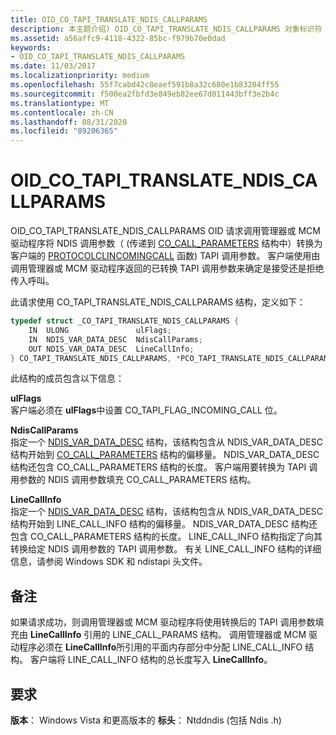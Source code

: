 ```yaml
---
title: OID_CO_TAPI_TRANSLATE_NDIS_CALLPARAMS
description: 本主题介绍) OID_CO_TAPI_TRANSLATE_NDIS_CALLPARAMS 对象标识符 (OID。
ms.assetid: a56affc9-4118-4322-85bc-f979b70e0dad
keywords:
- OID_CO_TAPI_TRANSLATE_NDIS_CALLPARAMS
ms.date: 11/03/2017
ms.localizationpriority: medium
ms.openlocfilehash: 55f7cabd42c8eaef591b8a32c680e1b83204ff55
ms.sourcegitcommit: f500ea2fbfd3e849eb82ee67d011443bff3e2b4c
ms.translationtype: MT
ms.contentlocale: zh-CN
ms.lasthandoff: 08/31/2020
ms.locfileid: "89206365"
---
```

# <a name="oid_co_tapi_translate_ndis_callparams"></a>OID_CO_TAPI_TRANSLATE_NDIS_CALLPARAMS

OID_CO_TAPI_TRANSLATE_NDIS_CALLPARAMS OID 请求调用管理器或 MCM 驱动程序将 NDIS 调用参数（ (传递到 [CO_CALL_PARAMETERS](/previous-versions/windows/hardware/network/ff545384(v=vs.85)) 结构中）转换为客户端的 [PROTOCOLCLINCOMINGCALL](/windows-hardware/drivers/ddi/ndis/nc-ndis-protocol_cl_incoming_call) 函数) TAPI 调用参数。 客户端使用由调用管理器或 MCM 驱动程序返回的已转换 TAPI 调用参数来确定是接受还是拒绝传入呼叫。

此请求使用 CO_TAPI_TRANSLATE_NDIS_CALLPARAMS 结构，定义如下：

```c++
typedef struct _CO_TAPI_TRANSLATE_NDIS_CALLPARAMS {
    IN  ULONG               ulFlags;
    IN  NDIS_VAR_DATA_DESC  NdisCallParams;
    OUT NDIS_VAR_DATA_DESC  LineCallInfo;
} CO_TAPI_TRANSLATE_NDIS_CALLPARAMS, *PCO_TAPI_TRANSLATE_NDIS_CALLPARAMS;
```

此结构的成员包含以下信息：

**ulFlags**  
客户端必须在 **ulFlags**中设置 CO_TAPI_FLAG_INCOMING_CALL 位。

**NdisCallParams**  
指定一个 [NDIS_VAR_DATA_DESC](/previous-versions/windows/hardware/network/ff559020(v=vs.85)) 结构，该结构包含从 NDIS_VAR_DATA_DESC 结构开始到 [CO_CALL_PARAMETERS](/previous-versions/windows/hardware/network/ff545384(v=vs.85)) 结构的偏移量。 NDIS_VAR_DATA_DESC 结构还包含 CO_CALL_PARAMETERS 结构的长度。 客户端用要转换为 TAPI 调用参数的 NDIS 调用参数填充 CO_CALL_PARAMETERS 结构。

**LineCallInfo**  
指定一个 [NDIS_VAR_DATA_DESC](/previous-versions/windows/hardware/network/ff559020(v=vs.85)) 结构，该结构包含从 NDIS_VAR_DATA_DESC 结构开始到 LINE_CALL_INFO 结构的偏移量。 NDIS_VAR_DATA_DESC 结构还包含 CO_CALL_PARAMETERS 结构的长度。 LINE_CALL_INFO 结构指定了向其转换给定 NDIS 调用参数的 TAPI 调用参数。 有关 LINE_CALL_INFO 结构的详细信息，请参阅 Windows SDK 和 ndistapi 头文件。

## <a name="remarks"></a>备注

如果请求成功，则调用管理器或 MCM 驱动程序将使用转换后的 TAPI 调用参数填充由 **LineCallInfo** 引用的 LINE_CALL_PARAMS 结构。 调用管理器或 MCM 驱动程序必须在 **LineCallInfo**所引用的平面内存部分中分配 LINE_CALL_INFO 结构。 客户端将 LINE_CALL_INFO 结构的总长度写入 **LineCallInfo**。

## <a name="requirements"></a>要求

**版本**： Windows Vista 和更高版本的 **标头**： Ntddndis (包括 Ndis .h) 